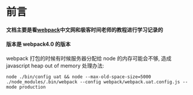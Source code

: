 # 前言

#### 文档主要是看[webpack](https://www.webpackjs.com/guides/getting-started/)中文网和极客时间老师的教程进行学习记录的

#### 版本是 webpack4.0 的版本

webpack 打包的时候有时候服务器分配给 node 的内存可能会不够, 造成 javascript heap out of memory
处理办法:

```shell
node ./bin/config uat && node --max-old-space-size=5000 ./node_modules/.bin/webpack --config webpack/webpack.uat.config.js --mode production
```
